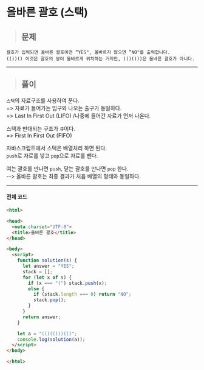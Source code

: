 # 올바른 괄호 (스택)

> ## 문제

```
괄호가 입력되면 올바른 괄호이면 “YES", 올바르지 않으면 ”NO"를 출력합니다.
(())() 이것은 괄호의 쌍이 올바르게 위치하는 거지만, (()()))은 올바른 괄호가 아니다.
```
***

> ## 풀이

`스택`의 자료구조를 사용하여 푼다.<br/>
=> 자료가 들어가는 입구와 나오는 출구가 동일하다.<br/>
=> Last In First Out (LIFO) /나중에 들어간 자료가 먼저 나온다.

스택과 반대되는 구조가 `큐`이다.<br/>
=> First In First Out (FIFO)

자바스크립트에서 스택은 배열처리 하면 된다.<br/>
`push`로 자료를 넣고 `pop`으로 자료를 뺀다.

여는 괄호를 만나면 `push`, 닫는 괄호를 만나면 `pop` 한다.<Br/>
--> 올바른 괄호는 최종 결과가 처음 배열의 형태와 동일하다.
***

#### 전체 코드
```html
<html>

<head>
  <meta charset="UTF-8">
  <title>올바른 괄호</title>
</head>

<body>
  <script>
    function solution(s) {
      let answer = "YES";
      stack = [];
      for (let x of s) {
        if (x === "(") stack.push(x);
        else {
          if (stack.length === 0) return "NO";
          stack.pop();
        }
      }
      return answer;
    }

    let a = "(()(()))(()";
    console.log(solution(a));
  </script>
</body>

</html>
```